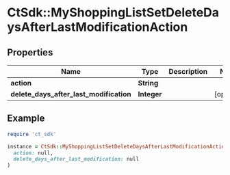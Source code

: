 # CtSdk::MyShoppingListSetDeleteDaysAfterLastModificationAction

## Properties

| Name | Type | Description | Notes |
| ---- | ---- | ----------- | ----- |
| **action** | **String** |  |  |
| **delete_days_after_last_modification** | **Integer** |  | [optional] |

## Example

```ruby
require 'ct_sdk'

instance = CtSdk::MyShoppingListSetDeleteDaysAfterLastModificationAction.new(
  action: null,
  delete_days_after_last_modification: null
)
```

